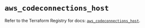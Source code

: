 # `aws_codeconnections_host`

Refer to the Terraform Registry for docs: [`aws_codeconnections_host`](https://registry.terraform.io/providers/hashicorp/aws/6.14.0/docs/resources/codeconnections_host).
